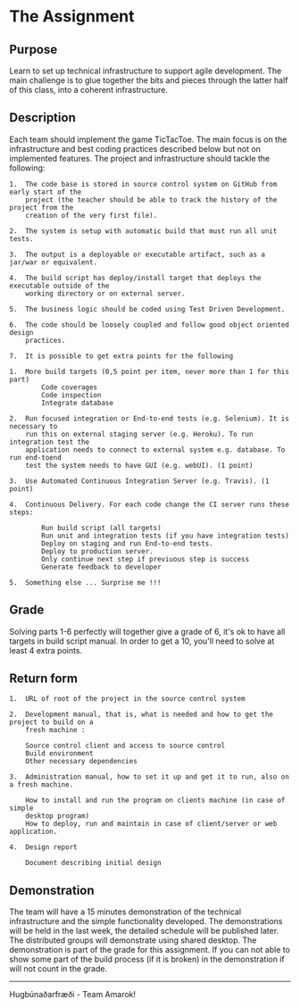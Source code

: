 
The Assignment
===

Purpose 
--
Learn to set up technical infrastructure to support agile development. The main challenge is
to glue together the bits and pieces through the latter half of this class, into a coherent
infrastructure.


Description
--
Each team should implement the game TicTacToe. The main focus is on the infrastructure
and best coding practices described below but not on implemented features.
The project and infrastructure should tackle the following:

    1.  The code base is stored in source control system on GitHub from early start of the
        project (the teacher should be able to track the history of the project from the
        creation of the very first file).

    2.  The system is setup with automatic build that must run all unit tests.

    3.  The output is a deployable or executable artifact, such as a jar/war or equivalent. 

    4.  The build script has deploy/install target that deploys the executable outside of the
        working directory or on external server.

    5.  The business logic should be coded using Test Driven Development.

    6.  The code should be loosely coupled and follow good object oriented design
        practices.
        
    7.  It is possible to get extra points for the following
    
    1.  More build targets (0,5 point per item, never more than 1 for this part)
            Code coverages
            Code inspection
            Integrate database
            
    2.  Run focused integration or End-to-end tests (e.g. Selenium). It is necessary to
        run this on external staging server (e.g. Heroku). To run integration test the
        application needs to connect to external system e.g. database. To run end-toend
        test the system needs to have GUI (e.g. webUI). (1 point)

    3.  Use Automated Continuous Integration Server (e.g. Travis). (1 point)
    
    4.  Continuous Delivery. For each code change the CI server runs these steps:
            
            Run build script (all targets)
            Run unit and integration tests (if you have integration tests)
            Deploy on staging and run End-to-end tests.
            Deploy to production server.
            Only continue next step if previuous step is success
            Generate feedback to developer
    
    5.  Something else ... Surprise me !!!
    


Grade
---
Solving parts 1-6 perfectly will together give a grade of 6, it's ok to have all targets in 
build script manual. In order to get a 10, you'll need to solve at least 4 extra points.

Return form
---
    
    1.  URL of root of the project in the source control system
  
    2.  Development manual, that is, what is needed and how to get the project to build on a
        fresh machine :
        
        Source control client and access to source control
        Build environment
        Other necessary dependencies
    
    3.  Administration manual, how to set it up and get it to run, also on a fresh machine.
        
        How to install and run the program on clients machine (in case of simple 
        desktop program)
        How to deploy, run and maintain in case of client/server or web application.
    
    4.  Design report
    
        Document describing initial design


Demonstration
---
The team will have a 15 minutes demonstration of the technical infrastructure and the simple
functionality developed. The demonstrations will be held in the last week, the detailed
schedule will be published later. The distributed groups will demonstrate using shared
desktop. The demonstration is part of the grade for this assignment. If you can not able to
show some part of the build process (if it is broken) in the demonstration if will not
count in the grade.



---

Hugbúnaðarfræði - Team Amarok!
